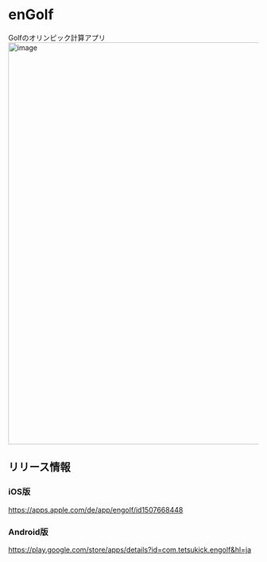 # enGolf
Golfのオリンピック計算アプリ  
<img width="808" alt="image" src="https://github.com/Tetsukick/enGolf/assets/47769514/cc4dc2c4-5ab4-4e6e-9901-874c0ff243bc">

## リリース情報
### iOS版
https://apps.apple.com/de/app/engolf/id1507668448

### Android版
https://play.google.com/store/apps/details?id=com.tetsukick.engolf&hl=ja
